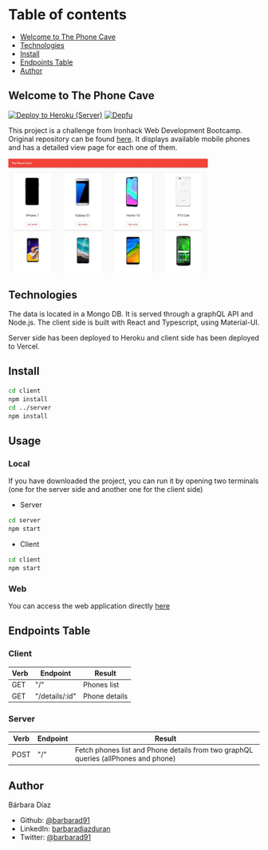 # Table of contents

- [Welcome to The Phone Cave](#general-info)
- [Technologies](#techonologies)
- [Install](#install-instructions)
- [Endpoints Table](#endpoints)
- [Author](#author)

## Welcome to The Phone Cave

[![Deploy to Heroku (Server)](https://github.com/barbarad91/reto_web/actions/workflows/server.yml/badge.svg)](https://github.com/barbarad91/reto_web/actions/workflows/server.yml)
[![Depfu](https://badges.depfu.com/badges/62012664d2a79ea7259eed132ced0d2b/overview.svg)](https://depfu.com/github/barbarad91/reto_web?project_id=23660)

This project is a challenge from Ironhack Web Development Bootcamp. Original repository can be found [here](https://github.com/VictorRodriguezIronhack/reto_web).
It displays available mobile phones and has a detailed view page for each one of them.

<img src="client/public/preview.jpg" width="400">

## Technologies

The data is located in a Mongo DB. It is served through a graphQL API and Node.js.
The client side is built with React and Typescript, using Material-UI.

Server side has been deployed to Heroku and client side has been deployed to Vercel.

## Install

```bash
cd client
npm install
cd ../server
npm install
```

## Usage

### Local

If you have downloaded the project, you can run it by opening two terminals (one for the server side and another one for the client side)

- Server

```bash
cd server
npm start
```

- Client

```bash
cd client
npm start
```

### Web

You can access the web application directly [here](https://reto-web.vercel.app)

## Endpoints Table

### Client

| Verb | Endpoint       | Result        |
| ---- | -------------- | ------------- |
| GET  | "/"            | Phones list   |
| GET  | "/details/:id" | Phone details |

### Server

| Verb | Endpoint | Result                                                                             |
| ---- | -------- | ---------------------------------------------------------------------------------- |
| POST | "/"      | Fetch phones list and Phone details from two graphQL queries (allPhones and phone) |

## Author

Bárbara Díaz

- Github: [@barbarad91](https://github.com/barbarad91)
- LinkedIn: [barbaradiazduran](https://www.linkedin.com/in/barbaradiazduran/)
- Twitter: [@barbarad91](https://twitter.com/barbarad91)
